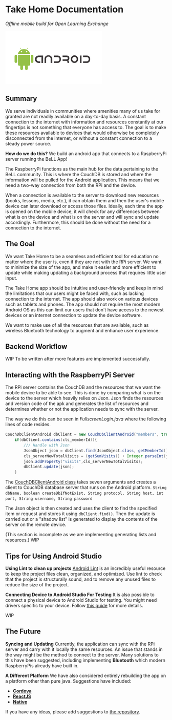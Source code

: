 # Take Home Documentation
*Offline mobile build for Open Learning Exchange*

![Android Logo](uploads/images/android_logo.png)

## Summary

We serve individuals in communities where amenities many of us take for granted are not readily available on a day-to-day basis. A constant connection to the internet with information and resources constantly at our fingertips is not something that everyone has access to. The goal is to make these resources available to devices that would otherwise be completely disconnected from the internet, or without a constant connection to a steady power source.

**How do we do this?**
We build an android app that connects to a RaspberryPi server running the BeLL App!

The RaspberryPi functions as the main hub for the data pertaining to the BeLL community. This is where the CouchDB is stored and where the information will be pulled for the Android application. This means that we need a two-way connection from both the RPi and the device.

When a connection is available to the server to download new resources (books, lessons, media, etc.), it can obtain them and then the user's mobile device can later download or access those files. Ideally, each time the app is opened on the mobile device, it will check for any differences between what is on the device and what is on the server and will sync and update accordingly. Furthermore, this should be done without the need for a connection to the internet.

## The Goal
We want Take Home to be a seamless and efficient tool for education no matter where the user is, even if they are not with the RPi server. We want to minimize the size of the app, and make it easier and more efficient to update while making updating a background process that requires little user input.

The Take Home app should be intuitive and user-friendly and keep in mind the limitations that our users might be faced with, such as lacking connection to the internet. The app should also work on various devices such as tablets and phones. The app should not require the most modern Android OS as this can limit our users that don't have access to the newest devices or an internet connection to update the device software.

We want to make use of all the resources that are available, such as wireless Bluetooth technology to augment and enhance user experience.

## Backend Workflow

WIP
To be written after more features are implemented successfully.

## Interacting with the RaspberryPi Server
The RPi server contains the CouchDB and the resources that we want the mobile device to be able to see. This is done by comparing what is on the device to the server which heavily relies on Json. Json finds the resources and version code of the apk and generates the list of resources and determines whether or not the application needs to sync with the server.

The way we do this can be seen in _FullscreenLogin.java_ where the following lines of code resides. 

```java
CouchDbClientAndroid dbClient = new CouchDbClientAndroid("members", true, url_Scheme, url_Host, url_Port, url_user, url_pwd);
	if(dbClient.contains(cls_memberId)){
		/// Handle with Json
		JsonObject json = dbClient.find(JsonObject.class, getMemberId());
		cls_serverNewTotalVisits = (getSumVisits() + Integer.parseInt(json.get("visits").getAsString()));
		json.addProperty("visits",cls_serverNewTotalVisits);
		dbClient.update(json);
	}
```

The [CouchDBClientAndroid class](http://www.lightcouch.org/javadocs/org/lightcouch/CouchDbClientAndroid.html) takes seven arguments and creates a client to CouchDB database server that runs on the Android platform. 
```String dbName, boolean createDbIfNotExist, String protocol, String host, int port, String username, String password```

The Json object is then created and uses the client to find the specified item or request and stores it using ```dbClient.find()```. Then the update is carried out or a "shadow list" is generated to display the contents of the server on the remote device.

(This section is incomplete as we are implementing generating lists and resources.)
WIP

## Tips for Using Android Studio

**Using Lint to clean up projects**
[Android Lint](https://developer.android.com/studio/write/lint.html) is an incredibly useful resource to keep the project files clean, organized, and optimized. Use lint to check that the project is structurally sound, and to remove any unused files to reduce the size of the project.

**Connecting Device to Android Studio For Testing**
It is also possible to connect a physical device to Android Studio for testing. You might need drivers specific to your device. Follow [this guide](https://developer.android.com/studio/run/device.html) for more details.

WIP

## The Future

**Syncing and Updating**
Currently, the application can sync with the RPi server and carry with it locally the same resources. An issue that stands in the way might be the method to connect to the server. Many solutions to this have been suggested, including implementing **Bluetooth** which modern RaspberryPis already have built in.


**A Different Platform**
We have also considered entirely rebuilding the app on a platform other than pure java. Suggestions have included:

- [**Cordova**](https://cordova.apache.org/)
- [**ReactJS**](http://blog.andrewray.me/reactjs-for-stupid-people/)
- [**Native**](https://ionicframework.com/)

If you have any ideas, please add suggestions to [the repository](https://github.com/open-learning-exchange/take-home).